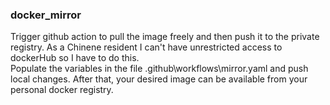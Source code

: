 ### docker_mirror
Trigger github action to pull the image freely and then push it to the private registry. As a Chinene resident I can't have unrestricted access to dockerHub so I have to do this.<br/>
Populate the variables in the file \.github\workflows\mirror.yaml and push local changes. After that, your desired image can be available from your personal docker registry.
